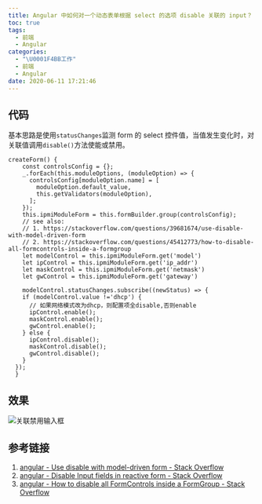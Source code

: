 ```yaml
---
title: Angular 中如何对一个动态表单根据 select 的选项 disable 关联的 input？
toc: true
tags:
  - 前端
  - Angular
categories:
  - "\U0001F4BB工作"
  - 前端
  - Angular
date: 2020-06-11 17:21:46
---
```

## 代码
基本思路是使用`statusChanges`监测 form 的 select 控件值，当值发生变化时，对关联值调用`disable()`方法使能或禁用。
```plain
createForm() {
    const controlsConfig = {};
    _.forEach(this.moduleOptions, (moduleOption) => {
      controlsConfig[moduleOption.name] = [
        moduleOption.default_value,
        this.getValidators(moduleOption),
      ];
    });
    this.ipmiModuleForm = this.formBuilder.group(controlsConfig);
    // see also:
    // 1. https://stackoverflow.com/questions/39681674/use-disable-with-model-driven-form
    // 2. https://stackoverflow.com/questions/45412773/how-to-disable-all-formcontrols-inside-a-formgroup
    let modelControl = this.ipmiModuleForm.get('model')
    let ipControl = this.ipmiModuleForm.get('ip_addr')
    let maskControl = this.ipmiModuleForm.get('netmask')
    let gwControl = this.ipmiModuleForm.get('gateway')

    modelControl.statusChanges.subscribe((newStatus) => {
    if (modelControl.value !='dhcp') {
      // 如果网络模式改为dhcp，则配置项全disable,否则enable
      ipControl.enable();
      maskControl.enable();
      gwControl.enable();
    } else {
      ipControl.disable();
      maskControl.disable();
      gwControl.disable();
    }
  });
  }
```

## 效果
![关联禁用输入框](/pics/form-disable.gif)

## 参考链接
1. [angular - Use disable with model-driven form - Stack Overflow](https://stackoverflow.com/questions/39681674/use-disable-with-model-driven-form)
2. [angular - Disable Input fields in reactive form - Stack Overflow](https://stackoverflow.com/questions/42840136/disable-input-fields-in-reactive-form)
3. [angular - How to disable all FormControls inside a FormGroup - Stack Overflow](https://stackoverflow.com/questions/45412773/how-to-disable-all-formcontrols-inside-a-formgroup)